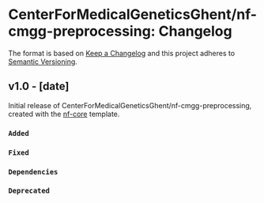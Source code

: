 # CenterForMedicalGeneticsGhent/nf-cmgg-preprocessing: Changelog

The format is based on [Keep a Changelog](https://keepachangelog.com/en/1.0.0/)
and this project adheres to [Semantic Versioning](https://semver.org/spec/v2.0.0.html).

## v1.0 - [date]

Initial release of CenterForMedicalGeneticsGhent/nf-cmgg-preprocessing, created with the [nf-core](https://nf-co.re/) template.

### `Added`

### `Fixed`

### `Dependencies`

### `Deprecated`
